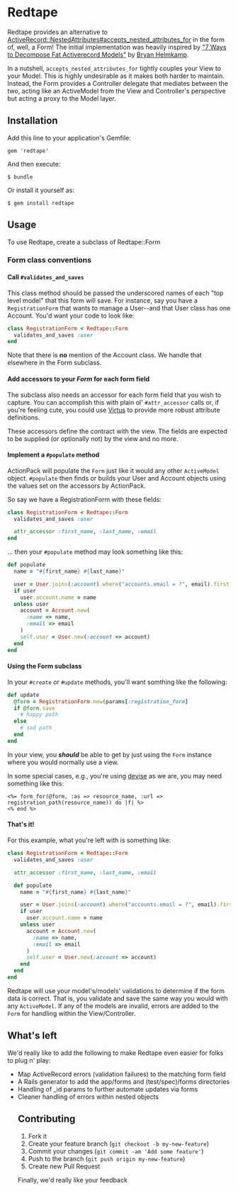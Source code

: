 # Redtape

Redtape provides an alternative to [ActiveRecord::NestedAttributes#accepts_nested_attributes_for](http://api.rubyonrails.org/classes/ActiveRecord/NestedAttributes/ClassMethods.html#method-i-accepts_nested_attributes_for) in the form of, well, a Form!  The initial implementation was heavily inspired by ["7 Ways to Decompose Fat Activerecord Models"](http://blog.codeclimate.com/blog/2012/10/17/7-ways-to-decompose-fat-activerecord-models/) by [Bryan Helmkamp](https://github.com/brynary).

In a nutshell, `accepts_nested_attributes_for` tightly couples your View to your Model.  This is highly undesirable as it makes both harder to maintain.  Instead, the Form provides a Controller delegate that mediates between the two, acting like an ActiveModel from the View and Controller's perspective but acting a proxy to the Model layer.

## Installation

Add this line to your application's Gemfile:

    gem 'redtape'

And then execute:

    $ bundle

Or install it yourself as:

    $ gem install redtape

## Usage

To use Redtape, create a subclass of Redtape::Form

### Form class conventions

#### Call `#validates_and_saves`

This class method should be passed the underscored names of each "top level model" that this form will save.  For instance, say you have a `RegistrationForm` that wants to manage a User--and that User class has one Account.  You'd want your code to look like:

```ruby
class RegistrationForm < Redtape::Form
  validates_and_saves :user
end
```

Note that there is **no** mention of the Account class.  We handle that elsewhere in the Form subclass.

#### Add accessors to your *Form* for each form field

The subclass also needs an accessor for each form field that you wish to capture.  You can accomplish this with plain ol' `#attr_accessor` calls or, if you're feeling cute, you could use [Virtus](https://github.com/solnic/virtus) to provide more robust attribute definitions.

These accessors define the contract with the view.  The fields are expected to be supplied (or optionally not) by the view and no more.

#### Implement a `#populate` method

ActionPack will populate the `Form` just like it would any other `ActiveModel` object.  `#populate`  then finds or builds your User and Account objects using the values set on the accessors by ActionPack.

So say we have a RegistrationForm with these fields:


```ruby
class RegistrationForm < Redtape::Form
  validates_and_saves :user

  attr_accessor :first_name, :last_name, :email
end
```

... then your `#populate` method may look something like this:

```ruby
def populate
  name = "#{first_name} #{last_name}"

  user = User.joins(:account).where("accounts.email = ?", email).first
  if user
    user.account.name = name
  unless user
    account = Account.new(
      :name => name,
      :email => email
    )
    self.user = User.new(:account => account)
  end
end
```

#### Using the Form subclass

In your `#create` or `#update` methods, you'll want somthing like the following:

```ruby
def update
  @form = RegistrationForm.new(params[:registration_form]
  if @form.save
    # happy path
  else
    # sad path
  end
end
```

In your view, you ***should*** be able to get by just using the `Form` instance where you would normally use a view.

In some special cases, e.g., you're using [devise](https://github.com/plataformatec/devise) as we are, you may need something like this:

```erb
<%= form_for(@form, :as => resource_name, :url => registration_path(resource_name)) do |f| %>
<% end %>
```

#### That's it!

For this example, what you're left with is something like:

```ruby
class RegistrationForm < Redtape::Form
  validates_and_saves :user

  attr_accessor :first_name, :last_name, :email

  def populate
    name = "#{first_name} #{last_name}"

    user = User.joins(:account).where("accounts.email = ?", email).first
    if user
      user.account.name = name
    unless user
      account = Account.new(
        :name => name,
        :email => email
      )  
      self.user = User.new(:account => account)
    end
  end
end
```

Redtape will use your model's/models' validations to determine if the form data is correct.  That is, you validate and save the same way you would with any `ActiveModel`.  If any of the models are invalid, errors are added to the `Form` for handling within the View/Controller.

## What's left

We'd really like to add the following to make Redtape even easier for folks to plug n' play:

* Map ActiveRecord errors (validation failures) to the matching form field
* A Rails generator to add the app/forms and (test/spec)/forms directories
* Handling of <object>_id params to further automate updates via forms
* Cleaner handling of errors within nested objects

## Contributing

1. Fork it
2. Create your feature branch (`git checkout -b my-new-feature`)
3. Commit your changes (`git commit -am 'Add some feature'`)
4. Push to the branch (`git push origin my-new-feature`)
5. Create new Pull Request

Finally, we'd really like your feedback
